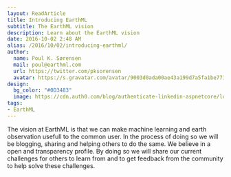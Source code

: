 ```yaml
---
layout: ReadArticle
title: Introducing EarthML
subtitle: The EarthML vision
description: Learn about the EarthML vision
date: 2016-10-02 2:48 AM
alias: /2016/10/02/introducing-earthml/
author:
  name: Poul K. Sørensen
  mail: poul@earthml.com
  url: https://twitter.com/pksorensen
  avatar: https://s.gravatar.com/avatar/9003d0ada00ae43a199d7a5fa1be7714?s=80
design:
  bg_color: "#0D3483"
  image: https://cdn.auth0.com/blog/authenticate-linkedin-aspnetcore/logo.png
tags:
- EarthML
---
```



The vision at EarthML is that we can make machine learning and earth observation usefull to the common user. 
In the process of doing so we will be blogging, sharing and helping others to do the same. We believe in a open and transparency profile. 
By doing so we will share our current challenges for others to learn from and to get feedback from the community to help solve these challenges.




 
